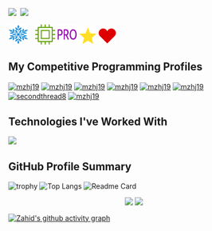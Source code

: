  <a href="https://mail.google.com/mail/?view=cm&fs=1&tf=1&to=mzhj19@gmail.com"><img src="https://img.shields.io/badge/Gmail-D14836?style=for-the-badge&logo=gmail&logoColor=white"/></a>&nbsp; ![](https://komarev.com/ghpvc/?username=mzhj19&color=blue)</a>
<p align="left">
<a href='https://archiveprogram.github.com/'><img src='https://raw.githubusercontent.com/acervenky/animated-github-badges/master/assets/acbadge.gif' width='40' height='40'></a> <a href='https://docs.github.com/en/developers'><img src='https://raw.githubusercontent.com/acervenky/animated-github-badges/master/assets/devbadge.gif' width='40' height='40'></a> <a href='https://github.com/pricing'><img src='https://raw.githubusercontent.com/acervenky/animated-github-badges/master/assets/pro.gif' width='40' height='40'></a> <a href='https://stars.github.com/'><img src='https://raw.githubusercontent.com/acervenky/animated-github-badges/master/assets/starbadge.gif' width='35' height='35'></a> <a href='https://docs.github.com/en/github/supporting-the-open-source-community-with-github-sponsors'><img src='https://raw.githubusercontent.com/acervenky/animated-github-badges/master/assets/sponsorbadge.gif' width='35' height='35'></a> 
</p>
<!-- <a href="https://www.linkedin.com/in/shadmanshariar#gh-light-mode-only">
<img src="https://skillicons.dev/icons?i=linkedin,&theme=light&perline=9" />
</a> -->
<!-- <a href="https://github.com/ShadmanShariar">
    <img src="https://readme-typing-svg.demolab.com?font=Georgia&size=20&duration=2000&pause=100&multiline=true&width=600&height=80&lines=Hello 👋🏻 This is Md. Zahid Hasan Jamil;Competitive+Programmer+%7C+CS+Student+%7C+Software+Engineer;Data+structures+%7C+Algorithms+%7C+Object+Oriented+Programming" alt="Typing SVG" />
</a> -->

<h2 align="left">My Competitive Programming Profiles</h2>
<p align="left">
 <a href="https://codeforces.com/profile/mzhj19" target="blank"><img align="center" src="https://raw.githubusercontent.com/rahuldkjain/github-profile-readme-generator/master/src/images/icons/Social/codeforces.svg" alt="mzhj19" height="30" width="40" /></a>
<a href="https://www.codechef.com/users/mzhj19" target="blank"><img align="center" src="https://cdn.jsdelivr.net/npm/simple-icons@3.1.0/icons/codechef.svg" alt="mzhj19" height="30" width="40" /></a>
<a href="https://www.hackerrank.com/mzhj19" target="blank"><img align="center" src="https://raw.githubusercontent.com/rahuldkjain/github-profile-readme-generator/master/src/images/icons/Social/hackerrank.svg" alt="mzhj19" height="30" width="40" /></a>
<a href="https://leetcode.com/mzhj19/" target="blank"><img align="center" src="https://raw.githubusercontent.com/rahuldkjain/github-profile-readme-generator/master/src/images/icons/Social/leet-code.svg" alt="mzhj19" height="30" width="40" /></a>
<a href="https://auth.geeksforgeeks.org/user/mzhj19" target="blank"><img align="center" src="https://raw.githubusercontent.com/rahuldkjain/github-profile-readme-generator/master/src/images/icons/Social/geeks-for-geeks.svg" alt="mzhj19" height="30" width="40" /></a>
<a href="https://www.hackerearth.com/@mzhj19" target="blank"><img align="center" src="https://raw.githubusercontent.com/rahuldkjain/github-profile-readme-generator/master/src/images/icons/Social/hackerearth.svg" alt="mzhj19" height="30" width="40" /></a>
<a href="https://www.topcoder.com/members/mzhj19" target="blank"><img align="center" src="https://raw.githubusercontent.com/rahuldkjain/github-profile-readme-generator/master/src/images/icons/Social/topcoder.svg" alt="secondthread8" height="30" width="40" /></a>
<a href="https://kaggle.com/mzhj19" target="blank"><img align="center" src="https://raw.githubusercontent.com/rahuldkjain/github-profile-readme-generator/master/src/images/icons/Social/kaggle.svg" alt="mzhj19" height="30" width="40" /></a>
</p>

<h2>Technologies I've Worked With</h2>
<a href="https://github.com/mzhj19#gh-light-mode-only">
<img src="https://skillicons.dev/icons?i=java,spring,python,c,cpp,javascript,react,mysql,git,github,postman,&theme=light&perline=9" />
</a>
<h2>GitHub Profile Summary</h2>

![trophy](https://github-profile-trophy.vercel.app/?username=mzhj19&row=1&column=7)
![Top Langs](https://github-readme-stats.vercel.app/api/top-langs/?username=mzhj19&layout=compact)
![Readme Card](https://github-readme-stats.vercel.app/api/pin/?username=mzhj19&repo=My_Java_Template_For_Competitive_Programming)

<div align="center">
      <picture>
    <source srcset="https://github-readme-stats.vercel.app/api?username=mzhj19&show_icons=true&hide_border=true" media="(prefers-color-scheme: light)" width="47%" />
    <img src="https://github-readme-stats.vercel.app/api?username=mzhj19&show_icons=true&theme=blueberry&hide_border=true&bg_color=00000000" width="47%" />
  </picture>
  <picture>
    <source media="(prefers-color-scheme: light)" srcset= "https://github-readme-streak-stats.herokuapp.com?user=mzhj19&theme=default&hide_border=true" width="50%">
    <img src="https://github-readme-streak-stats.herokuapp.com?user=mzhj19&theme=blueberry&hide_border=true&background=00000000" width="50%" />
  </picture>
</div>

[![Zahid's github activity graph](https://github-readme-activity-graph.vercel.app/graph?username=mzhj19&bg_color=ffffff&color=0074B7&line=0074B7&point=000000&area=true&hide_border=true)](https://github.com/mzhj19/github-readme-activity-graph)
